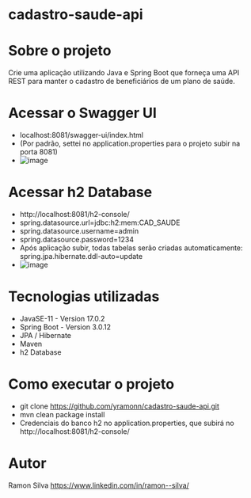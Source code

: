 # cadastro-saude-api

# Sobre o projeto

Crie uma aplicação utilizando Java e Spring Boot que forneça uma API REST para manter o cadastro
de beneficiários de um plano de saúde.

# Acessar o Swagger UI

- localhost:8081/swagger-ui/index.html
- (Por padrão, settei no application.properties para o projeto subir na porta 8081)
- ![image](https://github.com/yramonn/cadastro-saude-api/assets/86327797/220d8811-755f-4c87-a929-faf919727342)


# Acessar h2 Database

- http://localhost:8081/h2-console/
- spring.datasource.url=jdbc:h2:mem:CAD_SAUDE
- spring.datasource.username=admin
- spring.datasource.password=1234
- Após aplicação subir, todas tabelas serão criadas automaticamente: spring.jpa.hibernate.ddl-auto=update
- ![image](https://github.com/yramonn/cadastro-saude-api/assets/86327797/45f1ee89-7a83-4fad-b504-405735c13751)



# Tecnologias utilizadas
- JavaSE-11 - Version 17.0.2
- Spring Boot - Version 3.0.12
- JPA / Hibernate
- Maven
- h2 Database

# Como executar o projeto
- git clone https://github.com/yramonn/cadastro-saude-api.git
- mvn clean package install
- Credenciais do banco h2 no application.properties, que subirá no http://localhost:8081/h2-console/


# Autor

Ramon Silva
https://www.linkedin.com/in/ramon--silva/
